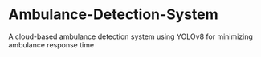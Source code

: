 # Ambulance-Detection-System
A cloud-based ambulance detection system using YOLOv8 for minimizing ambulance response time
